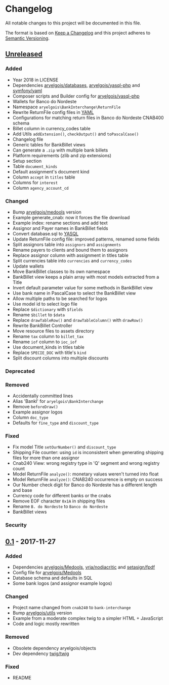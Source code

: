 # Changelog

All notable changes to this project will be documented in this file.

The format is based on [Keep a Changelog](http://keepachangelog.com/en/1.0.0/)
and this project adheres to [Semantic Versioning](http://semver.org/spec/v2.0.0.html).


## [Unreleased]

### Added
- Year 2018 in LICENSE
- Dependencies [aryelgois/databases], [aryelgois/yasql-php] and [symfony/yaml]
- Composer scripts and Builder config for [aryelgois/yasql-php]
- Wallets for Banco do Nordeste
- Namespace `aryelgois\BankInterchange\ReturnFile`
- Rewrite ReturnFile config files in [YAML]
- Configurations for matching return files in Banco do Nordeste CNAB400 schema
- Billet column in currency_codes table
- Add Utils `addExtension()`, `checkOutput()` and `toPascalCase()`
- Changelog file
- Generic tables for BankBillet views
- Can generate a `.zip` with multiple bank billets
- Platform requirements (zlib and zip extensions)
- Setup section
- Table `document_kinds`
- Default assignment's document kind
- Column `accept` in `titles` table
- Columns for `interest`
- Column `agency_account_cd`

### Changed
- Bump [aryelgois/medools] version
- Example generate_cnab: now it forces the file download
- Example index: rename sections and add text
- Assignor and Payer names in BankBillet fields
- Convert database.sql to [YASQL][aryelgois/yasql]
- Update ReturnFile config file: improved patterns, renamed some fields
- Split assignors table into `assignors` and `assignments`
- Rename payers to clients and bound them to assignors
- Replace assignor column with assignment in titles table
- Split currencies table into `currencies` and `currency_codes`
- Update wallets
- Move BankBillet classes to its own namespace
- BankBillet view keeps a plain array with most models extracted from a Title
- Invert default parameter value for some methods in BankBillet view
- Use bank name in PascalCase to select the BankBillet view
- Allow multiple paths to be searched for logos
- Use model id to select logo file
- Replace `$dictionary` with `$fields`
- Rename `$billet` to `$data`
- Replace `drawTableRow()` and `drawTableColumn()` with `drawRow()`
- Rewrite BankBillet Controller
- Move resource files to assets directory
- Rename `tax` column to `billet_tax`
- Rename `iof` column to `ioc_iof`
- Use document_kinds in titles table
- Replace `SPECIE_DOC` with title's `kind`
- Split discount columns into multiple discounts

### Deprecated

### Removed
- Accidentally committed lines
- Alias 'BankI' for `aryelgois\BankInterchange`
- Remove `beforeDraw()`
- Example assignor logos
- Column `doc_type`
- Defaults for `fine_type` and `discount_type`

### Fixed
- Fix model Title `setOurNumber()` and `discount_type`
- Shipping File counter: using `id` is inconsistent when generating shipping
  files for more than one assignor
- Cnab240 View: wrong registry type in 'Q' segment and wrong registry count
- Model ReturnFile `analyze()`: monetary values weren't turned into float
- Model ReturnFile `analyze()`: CNAB240 occurrence is empty on success
- Our Number check digit for Banco do Nordeste has a different length and base
- Currency code for different banks or the cnabs
- Remove EOF character `0x1A` in shipping files
- Rename `B. do Nordeste` to `Banco do Nordeste`
- BankBillet views

### Security


## [0.1] - 2017-11-27

### Added
- Dependencies [aryelgois/Medools], [vria/nodiacritic] and [setasign/fpdf]
- Config file for [aryelgois/Medools]
- Database schema and defaults in SQL
- Some bank logos (and assignor example logos)

### Changed
- Project name changed from `cnab240` to `bank-interchange`
- Bump [aryelgois/utils] version
- Example from a moderate complex twig to a simpler HTML + JavaScript
- Code and logic mostly rewritten

### Removed
- Obsolete dependency aryelgois/objects
- Dev dependency [twig/twig]

### Fixed
- README


[Unreleased]: https://github.com/aryelgois/bank-interchange/compare/v0.1...v0.x
[0.1]: https://github.com/aryelgois/bank-interchange/compare/288be2a584bca48feab56f750fe8c51804f0e7ab...v0.1

[aryelgois/databases]: https://github.com/aryelgois/databases
[aryelgois/Medools]: https://github.com/aryelgois/Medools
[aryelgois/utils]: https://github.com/aryelgois/utils
[aryelgois/yasql]: https://github.com/aryelgois/yasql
[aryelgois/yasql-php]: https://github.com/aryelgois/yasql-php
[setasign/fpdf]: https://github.com/setasign/fpdf
[symfony/yaml]: https://github.com/symfony/yaml
[twig/twig]: https://github.com/twig/twig
[vria/nodiacritic]: https://github.com/vria/nodiacritic

[YAML]: http://yaml.org/
